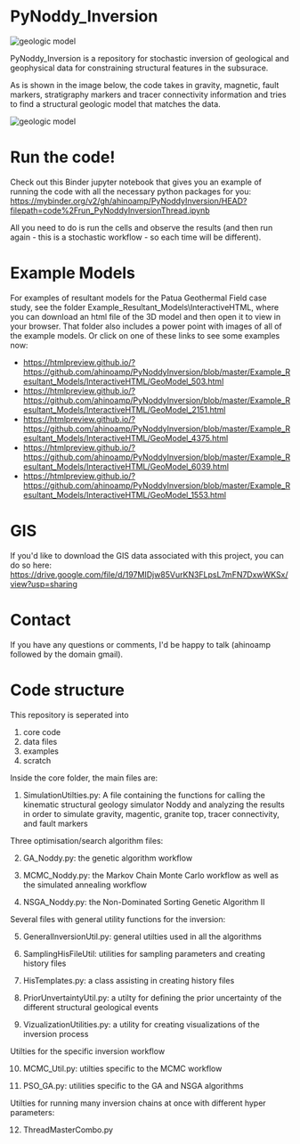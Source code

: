 # PyNoddy_Inversion

![geologic model](/Github.PNG)

PyNoddy_Inversion is a repository for stochastic inversion of geological and geophysical data for constraining structural features in the subsurace.

As is shown in the image below, the code takes in gravity, magnetic, fault markers, stratigraphy markers and tracer connectivity information and tries to find a structural geologic model that matches the data.

![geologic model](/InversionExample.png)

# Run the code!

Check out this Binder jupyter notebook that gives you an example of running the code with all the necessary python packages for you:
https://mybinder.org/v2/gh/ahinoamp/PyNoddyInversion/HEAD?filepath=code%2Frun_PyNoddyInversionThread.ipynb

All you need to do is run the cells and observe the results (and then run again - this is a stochastic workflow - so each time will be different). 

# Example Models

For examples of resultant models for the Patua Geothermal Field case study, see the folder Example_Resultant_Models\InteractiveHTML, where you can download an html file of the 3D model and then open it to view in your browser. That folder also includes a power point with images of all of the example models. Or click on one of these links to see some examples now:
- https://htmlpreview.github.io/?https://github.com/ahinoamp/PyNoddyInversion/blob/master/Example_Resultant_Models/InteractiveHTML/GeoModel_503.html
- https://htmlpreview.github.io/?https://github.com/ahinoamp/PyNoddyInversion/blob/master/Example_Resultant_Models/InteractiveHTML/GeoModel_2151.html
- https://htmlpreview.github.io/?https://github.com/ahinoamp/PyNoddyInversion/blob/master/Example_Resultant_Models/InteractiveHTML/GeoModel_4375.html
- https://htmlpreview.github.io/?https://github.com/ahinoamp/PyNoddyInversion/blob/master/Example_Resultant_Models/InteractiveHTML/GeoModel_6039.html
- https://htmlpreview.github.io/?https://github.com/ahinoamp/PyNoddyInversion/blob/master/Example_Resultant_Models/InteractiveHTML/GeoModel_1553.html

# GIS
If you'd like to download the GIS data associated with this project, you can do so here:
https://drive.google.com/file/d/197MIDjw85VurKN3FLpsL7mFN7DxwWKSx/view?usp=sharing

# Contact
If you have any questions or comments, I'd be happy to talk (ahinoamp followed by the domain gmail). 

# Code structure
This repository is seperated into
1. core code
2. data files
3. examples
4. scratch

Inside the core folder, the main files are: 

1. SimulationUtilties.py: A file containing the functions for calling the kinematic structural geology simulator Noddy and analyzing
the results in order to simulate gravity, magentic, granite top, tracer connectivity, and fault markers

Three optimisation/search algorithm files:

2.  GA_Noddy.py: the genetic algorithm workflow

3.  MCMC_Noddy.py: the Markov Chain Monte Carlo workflow as well as the simulated annealing workflow

4.  NSGA_Noddy.py: the Non-Dominated Sorting Genetic Algorithm II

Several files with general utility functions for the inversion:

5. GeneralInversionUtil.py: general utilties used in all the algorithms

6. SamplingHisFileUtil: utilities for sampling parameters and creating history files

7. HisTemplates.py: a class assisting in creating history files 

8. PriorUnvertaintyUtil.py: a utilty for defining the prior uncertainty of the different structural geological events

9. VizualizationUtilities.py: a utility for creating visualizations of the inversion process

Utilties for the specific inversion workflow

10. MCMC_Util.py: utilties specific to the MCMC workflow

11. PSO_GA.py: utilities specific to the GA and NSGA algorithms

Utilties for running many inversion chains at once with different hyper parameters:

12. ThreadMasterCombo.py



